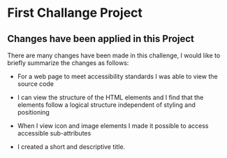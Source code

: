 # First Challange Project

## Changes have been applied in this Project

There are many changes have been made in this challenge, I would like to briefly summarize the changes as follows:

- For a web page to meet accessibility standards
  I was able to view the source code

- I can view the structure of the HTML elements
  and I find that the elements follow a logical structure independent of styling and positioning

- When I view icon and image elements
  I made it possible to access accessible sub-attributes

- I created a short and descriptive title.
